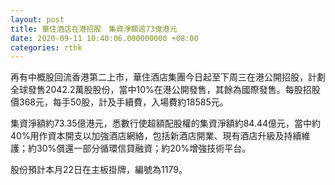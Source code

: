 ```yaml
---
layout: post
title: 華住酒店在港招股　集資淨額逾73億港元
date: 2020-09-11 10:40:06.000000000 +08:00
categories: rthk
---
```


再有中概股回流香港第二上市，華住酒店集團今日起至下周三在港公開招股，計劃全球發售2042.2萬股股份，當中10%在港公開發售，其餘為國際發售。每股招股價368元，每手50股，計及手續費，入場費約18585元。

集資淨額約73.35億港元，悉數行使超額配股權的集資淨額約84.44億元，當中約40%用作資本開支以加強酒店網絡，包括新酒店開業、現有酒店升級及持續維護；約30%償還一部分循環信貸融資；約20%增強技術平台。

股份預計本月22日在主板掛牌，編號為1179。
